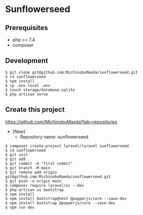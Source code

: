 # Sunflowerseed

## Prerequisites

- php >= 7.4
- composer

## Development

```
$ git clone git@github.com:MichinobuMaeda/sunflowerseed.git
$ cd sunflowerseed
$ npm install
$ cp .env.local .env
$ touch storage/database.sqlite
$ php artisan serve
``` 

## Create this project

https://github.com/MichinobuMaeda?tab=repositories

- [New]
    - Repository name: sunflowerseed

```
$ composer create-project laravel/laravel sunflowerseed
$ cd sunflowerseed
$ git init
$ git add .
$ git commit -m "first commit"
$ git branch -M main
$ git remote add origin git@github.com:MichinobuMaeda/sunflowerseed.git
$ git push -u origin main
$ composer require laravel/ui --dev
$ php artisan ui bootstrap
$ npm install
$ npm install bootstrap@next @popperjs/core --save-dev
$ npm install bootstrap @popperjs/core --save-dev
$ npm run dev
```
